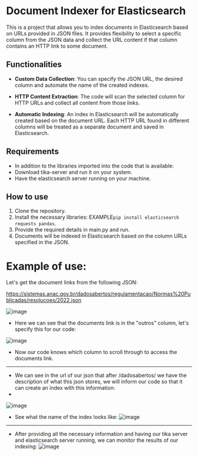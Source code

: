 # Document Indexer for Elasticsearch

This is a project that allows you to index documents in Elasticsearch based on URLs provided in JSON files. It provides flexibility to select a specific column from the JSON data and collect the URL content if that column contains an HTTP link to some document.

## Functionalities

- **Custom Data Collection**: You can specify the JSON URL, the desired column and automate the name of the created indexes.

- **HTTP Content Extraction**: The code will scan the selected column for HTTP URLs and collect all content from those links.

- **Automatic Indexing**: An index in Elasticsearch will be automatically created based on the document URL. Each HTTP URL found in different columns will be treated as a separate document and saved in Elasticsearch.

## Requirements

- In addition to the libraries imported into the code that is available:
- Download tika-server and run it on your system.
- Have the elasticsearch server running on your machine.

## How to use

1. Clone the repository.
2. Install the necessary libraries: EXAMPLE`pip install elasticsearch requests pandas`.
3. Provide the required details in main.py and run.
4. Documents will be indexed in Elasticsearch based on the column URLs specified in the JSON.

# Example of use:

Let's get the document links from the following JSON:

https://sistemas.anac.gov.br/dadosabertos/regulamentacao/Normas%20Publicadas/resolucoes/2022.json

![image](https://github.com/BrandonSaraiva/indexador_elastic/assets/90096835/024fa470-c84a-4d1a-b450-83123545109f)

- Here we can see that the documents link is in the "outros" column, let's specify this for our code:

![image](https://github.com/BrandonSaraiva/indexador_elastic/assets/90096835/4c7f7cc7-6739-454c-afa2-e334034f4fa9)

- Now our code knows which column to scroll through to access the documents link.
---------------------------------------------------------------------------------------

- We can see in the url of our json that after /dadosabertos/ we have the description of what this json stores, we will inform our code so that it can create an index with this information:
- 
![image](https://github.com/BrandonSaraiva/indexador_elastic/assets/90096835/76fc4a11-cc53-49fa-b94e-b7f60f768796)

- See what the name of the index looks like:
![image](https://github.com/BrandonSaraiva/indexador_elastic/assets/90096835/818c057a-fc92-4d32-8282-ff381f5a445b)

------------------------------------------------------------------------------------------------------------
- After providing all the necessary information and having our tika server and elasticsearch server running, we can monitor the results of our indexing:
![image](https://github.com/BrandonSaraiva/indexador_elastic/assets/90096835/b0f379a4-ea1b-4ba7-bab0-ff30217c45c9)

